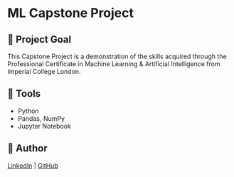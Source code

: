 # ML Capstone Project

## 📌 Project Goal
This Capstone Project is a demonstration of the skills acquired through the Professional Certificate in Machine Learning & Artificial Intelligence from Imperial College London.

## 🚀 Tools
- Python
- Pandas, NumPy
- Jupyter Notebook

## 🔗 Author
[LinkedIn](https://www.linkedin.com/in/helmysatria/) | [GitHub](https://github.com/satriahelmy)
